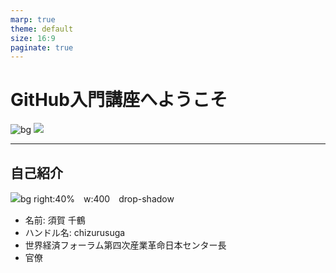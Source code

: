 ```yaml
---
marp: true
theme: default
size: 16:9
paginate: true
---
```


# GitHub入門講座へようこそ

![bg](images/bg.png)
![](white)

---

## 自己紹介

![bg right:40%　w:400　drop-shadow](images/moyoco.jpg)

- 名前: 須賀 千鶴
- ハンドル名: chizurusuga
- 世界経済フォーラム第四次産業革命日本センター長
- 官僚
